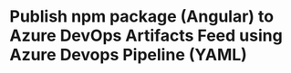 # Publish npm package (Angular) to Azure DevOps Artifacts Feed using Azure Devops Pipeline (YAML)


